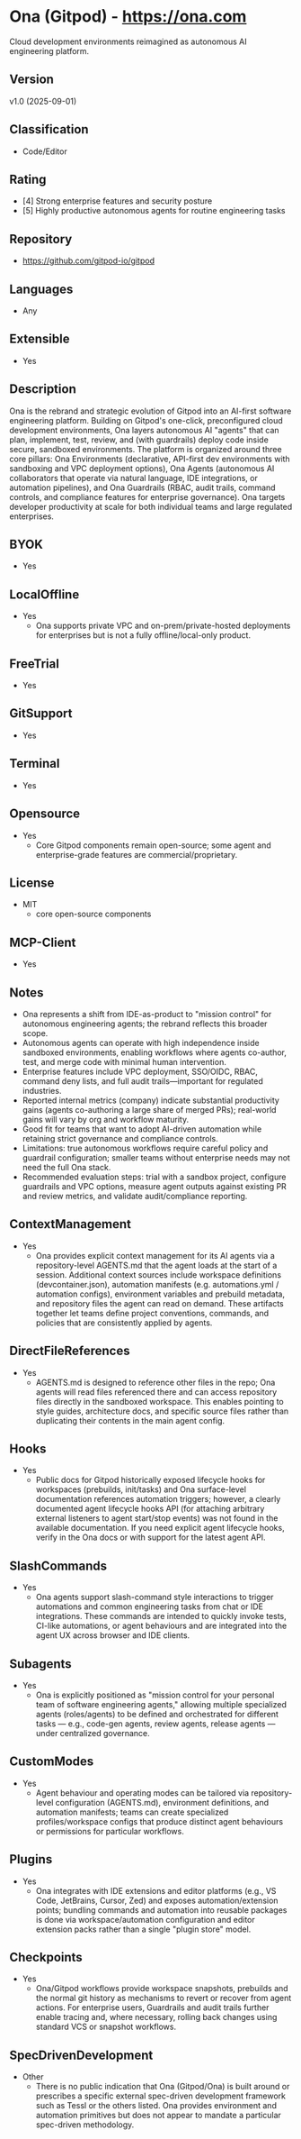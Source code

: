 # Ona (Gitpod) - https://ona.com
Cloud development environments reimagined as autonomous AI engineering platform.

## Version
v1.0 (2025-09-01)

## Classification 
- Code/Editor

## Rating
- [4] Strong enterprise features and security posture
- [5] Highly productive autonomous agents for routine engineering tasks
  
## Repository
- https://github.com/gitpod-io/gitpod
  
## Languages
- Any

## Extensible
- Yes

## Description
Ona is the rebrand and strategic evolution of Gitpod into an AI-first software engineering platform. Building on Gitpod's one-click, preconfigured cloud development environments, Ona layers autonomous AI "agents" that can plan, implement, test, review, and (with guardrails) deploy code inside secure, sandboxed environments. The platform is organized around three core pillars: Ona Environments (declarative, API-first dev environments with sandboxing and VPC deployment options), Ona Agents (autonomous AI collaborators that operate via natural language, IDE integrations, or automation pipelines), and Ona Guardrails (RBAC, audit trails, command controls, and compliance features for enterprise governance). Ona targets developer productivity at scale for both individual teams and large regulated enterprises.

## BYOK
- Yes

## LocalOffline
- Yes
  - Ona supports private VPC and on-prem/private-hosted deployments for enterprises but is not a fully offline/local-only product.

## FreeTrial
- Yes

## GitSupport
- Yes

## Terminal
- Yes

## Opensource
- Yes
  - Core Gitpod components remain open-source; some agent and enterprise-grade features are commercial/proprietary.

## License
- MIT 
  - core open-source components

## MCP-Client
- Yes

## Notes
- Ona represents a shift from IDE-as-product to "mission control" for autonomous engineering agents; the rebrand reflects this broader scope.
- Autonomous agents can operate with high independence inside sandboxed environments, enabling workflows where agents co-author, test, and merge code with minimal human intervention.
- Enterprise features include VPC deployment, SSO/OIDC, RBAC, command deny lists, and full audit trails—important for regulated industries.
- Reported internal metrics (company) indicate substantial productivity gains (agents co-authoring a large share of merged PRs); real-world gains will vary by org and workflow maturity.
- Good fit for teams that want to adopt AI-driven automation while retaining strict governance and compliance controls.
- Limitations: true autonomous workflows require careful policy and guardrail configuration; smaller teams without enterprise needs may not need the full Ona stack.
- Recommended evaluation steps: trial with a sandbox project, configure guardrails and VPC options, measure agent outputs against existing PR and review metrics, and validate audit/compliance reporting.

## ContextManagement
- Yes
  - Ona provides explicit context management for its AI agents via a repository-level AGENTS.md that the agent loads at the start of a session. Additional context sources include workspace definitions (devcontainer.json), automation manifests (e.g. automations.yml / automation configs), environment variables and prebuild metadata, and repository files the agent can read on demand. These artifacts together let teams define project conventions, commands, and policies that are consistently applied by agents.

## DirectFileReferences
- Yes
  - AGENTS.md is designed to reference other files in the repo; Ona agents will read files referenced there and can access repository files directly in the sandboxed workspace. This enables pointing to style guides, architecture docs, and specific source files rather than duplicating their contents in the main agent config.

## Hooks
- Yes
  - Public docs for Gitpod historically exposed lifecycle hooks for workspaces (prebuilds, init/tasks) and Ona surface-level documentation references automation triggers; however, a clearly documented agent lifecycle hooks API (for attaching arbitrary external listeners to agent start/stop events) was not found in the available documentation. If you need explicit agent lifecycle hooks, verify in the Ona docs or with support for the latest agent API.

## SlashCommands
- Yes
  - Ona agents support slash-command style interactions to trigger automations and common engineering tasks from chat or IDE integrations. These commands are intended to quickly invoke tests, CI-like automations, or agent behaviours and are integrated into the agent UX across browser and IDE clients.

## Subagents
- Yes
  - Ona is explicitly positioned as "mission control for your personal team of software engineering agents," allowing multiple specialized agents (roles/agents) to be defined and orchestrated for different tasks — e.g., code-gen agents, review agents, release agents — under centralized governance.


## CustomModes
- Yes
  - Agent behaviour and operating modes can be tailored via repository-level configuration (AGENTS.md), environment definitions, and automation manifests; teams can create specialized profiles/workspace configs that produce distinct agent behaviours or permissions for particular workflows.

## Plugins
- Yes
  - Ona integrates with IDE extensions and editor platforms (e.g., VS Code, JetBrains, Cursor, Zed) and exposes automation/extension points; bundling commands and automation into reusable packages is done via workspace/automation configuration and editor extension packs rather than a single "plugin store" model.

## Checkpoints
- Yes
  - Ona/Gitpod workflows provide workspace snapshots, prebuilds and the normal git history as mechanisms to revert or recover from agent actions. For enterprise users, Guardrails and audit trails further enable tracing and, where necessary, rolling back changes using standard VCS or snapshot workflows.

## SpecDrivenDevelopment
- Other
  - There is no public indication that Ona (Gitpod/Ona) is built around or prescribes a specific external spec-driven development framework such as Tessl or the others listed. Ona provides environment and automation primitives but does not appear to mandate a particular spec-driven methodology.
